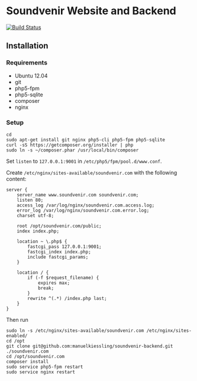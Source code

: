 # Soundvenir Website and Backend

[![Build Status](https://travis-ci.org/manuelkiessling/soundvenir-backend.png?branch=master)](https://travis-ci.org/manuelkiessling/soundvenir-backend)

## Installation

### Requirements

* Ubuntu 12.04
* git
* php5-fpm
* php5-sqlite
* composer
* nginx

### Setup

    cd
    sudo apt-get install git nginx php5-cli php5-fpm php5-sqlite
    curl -sS https://getcomposer.org/installer | php
    sudo ln -s ~/composer.phar /usr/local/bin/composer

Set `listen` to `127.0.0.1:9001` in `/etc/php5/fpm/pool.d/www.conf`.

Create `/etc/nginx/sites-available/soundvenir.com` with the following content:

    server {
        server_name www.soundvenir.com soundvenir.com;
        listen 80;
        access_log /var/log/nginx/soundvenir.com.access.log;
        error_log /var/log/nginx/soundvenir.com.error.log;
        charset utf-8;
    
        root /opt/soundvenir.com/public;
        index index.php;
    
        location ~ \.php$ {
            fastcgi_pass 127.0.0.1:9001;
            fastcgi_index index.php;
            include fastcgi_params;
        }
    
        location / {
            if (-f $request_filename) {
                expires max;
                break;
            }
            rewrite ^(.*) /index.php last;
        }
    }

Then run

    sudo ln -s /etc/nginx/sites-available/soundvenir.com /etc/nginx/sites-enabled/
    cd /opt
    git clone git@github.com:manuelkiessling/soundvenir-backend.git ./soundvenir.com
    cd /opt/soundvenir.com
    composer install
    sudo service php5-fpm restart
    sudo service nginx restart

